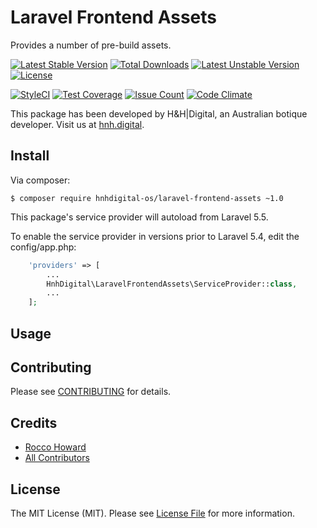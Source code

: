 # Laravel Frontend Assets

Provides a number of pre-build assets.

[![Latest Stable Version](https://poser.pugx.org/hnhdigital-os/laravel-frontend-assets/v/stable.svg)](https://packagist.org/packages/hnhdigital-os/laravel-frontend-assets) [![Total Downloads](https://poser.pugx.org/hnhdigital-os/laravel-frontend-assets/downloads.svg)](https://packagist.org/packages/hnhdigital-os/laravel-frontend-assets) [![Latest Unstable Version](https://poser.pugx.org/hnhdigital-os/laravel-frontend-assets/v/unstable.svg)](https://packagist.org/packages/hnhdigital-os/laravel-frontend-assets) [![License](https://poser.pugx.org/hnhdigital-os/laravel-frontend-assets/license.svg)](https://packagist.org/packages/hnhdigital-os/laravel-frontend-assets)

[![StyleCI](https://styleci.io/repos/115236564/shield?branch=master)](https://styleci.io/repos/115236564) [![Test Coverage](https://codeclimate.com/github/hnhdigital-os/laravel-frontend-assets/badges/coverage.svg)](https://codeclimate.com/github/hnhdigital-os/laravel-frontend-assets/coverage) [![Issue Count](https://codeclimate.com/github/hnhdigital-os/laravel-frontend-assets/badges/issue_count.svg)](https://codeclimate.com/github/hnhdigital-os/laravel-frontend-assets) [![Code Climate](https://codeclimate.com/github/hnhdigital-os/laravel-frontend-assets/badges/gpa.svg)](https://codeclimate.com/github/hnhdigital-os/laravel-frontend-assets) 

This package has been developed by H&H|Digital, an Australian botique developer. Visit us at [hnh.digital](http://hnh.digital).

## Install

Via composer:

`$ composer require hnhdigital-os/laravel-frontend-assets ~1.0`

This package's service provider will autoload from Laravel 5.5.

To enable the service provider in versions prior to Laravel 5.4, edit the config/app.php:

```php
    'providers' => [
        ...
        HnhDigital\LaravelFrontendAssets\ServiceProvider::class,
        ...
    ];
```

## Usage



## Contributing

Please see [CONTRIBUTING](https://github.com/hnhdigital-os/laravel-frontend-assets/blob/master/CONTRIBUTING.md) for details.

## Credits

* [Rocco Howard](https://github.com/RoccoHoward)
* [All Contributors](https://github.com/hnhdigital-os/laravel-frontend-assets/contributors)

## License

The MIT License (MIT). Please see [License File](https://github.com/hnhdigital-os/laravel-frontend-assets/blob/master/LICENSE) for more information.
